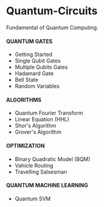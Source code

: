 # Quantum-Circuits
Fundamental of Quantum Computing.

#### QUANTUM GATES

- Getting Started
- Single Qubit Gates
- Multiple Qubits Gates
- Hadamard Gate
- Bell State
- Random Variables

#### ALGORITHMS

- Quantum Fourier Transform
- Linear Equation (HHL)
- Shor's Algorithm
- Grover's Algorithm

#### OPTIMIZATION

- Binary Quadratic Model (BQM)
- Vahicle Routing
- Travelling Salsesman

#### QUANTUM MACHINE LEARNING
- Quantum SVM

